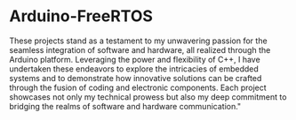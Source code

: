 # Arduino-FreeRTOS
These projects stand as a testament to my unwavering passion for the seamless integration of software and hardware, all realized through the Arduino platform. Leveraging the power and flexibility of C++, I have undertaken these endeavors to explore the intricacies of embedded systems and to demonstrate how innovative solutions can be crafted through the fusion of coding and electronic components. Each project showcases not only my technical prowess but also my deep commitment to bridging the realms of software and hardware communication."
